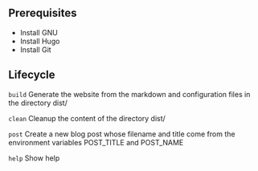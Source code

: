 ## Prerequisites

- Install GNU
- Install Hugo
- Install Git

## Lifecycle

```build``` Generate the website from the markdown and configuration files in the directory dist/

```clean``` Cleanup the content of the directory dist/

```post``` Create a new blog post whose filename and title come from the environment variables POST_TITLE and POST_NAME

```help``` Show help
